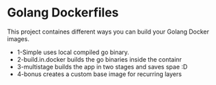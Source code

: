 # Golang Dockerfiles

This project containes different ways you can build your Golang Docker images.

- 1-Simple uses local compiled go binary.
- 2-build.in.docker builds the go binaries inside the containr
- 3-multistage builds the app in two stages and saves spae :D
- 4-bonus creates a custom base image for recurring layers
